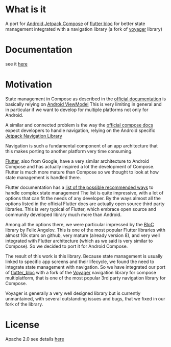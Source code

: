 # What is it
A port for [Android Jetpack Compose](https://developer.android.com/jetpack/compose)  of [flutter bloc](https://github.com/felangel/bloc) for better state management 
integrated with a navigation library
(a fork of [voyager](https://github.com/adrielcafe/voyager) library)

# Documentation

see it [here](https://beyondeye.gitbook.io/compose-bloc/)

# Motivation
State management in Compose as described in the [official documentation](https://developer.android.com/jetpack/compose/state) 
is basically relying on [Android ViewModel](https://developer.android.com/jetpack/compose/state#viewmodels-source-of-truth)
This is very limiting in general and in particular if we want to develop for multiple platforms not 
only for Android. 

A similar and connected problem is the way the [official compose docs](https://developer.android.com/jetpack/compose/navigation)
expect developers to handle navigation, relying on the Android specific [Jetpack Navigation Library](https://developer.android.com/guide/navigation)

Navigation is such a fundamental component of an app architecture that this makes porting to
another platform very time consuming.

[Flutter](https://flutter.dev/), also from Google,  have a very similar architecture to Android Compose and has actually
inspired a lot the development of Compose.
Flutter is much more mature than Compose so we thought to look at how state management is handled 
there. 

Flutter documentation has a [list of the possible recommended ways](https://docs.flutter.dev/development/data-and-backend/state-mgmt/options) to handle complex state management
The list is quite impressive, with a lot of options that can fit the needs of any developer.
By the ways almost all the options listed in the official Flutter docs are actually 
open source third party libraries. This is very typical of Flutter, which embrace open source and
community developed library much more than Android.

Among all the options there, we were particular impressed by the
[BloC](https://felangel.github.io/bloc)  library  by Felix Angelov. This is one of the most popular Flutter libraries with almost 10k stars on github, 
very mature (already version 8), and very well integrated with Flutter architecture (which as we said
is very similar to Compose). So we decided to port it for Android Compose.

The result of this work is this library.
Because state management is usually linked to specific app screens and their lifecycle, we found the need
to integrate state management with navigation. So we have integrated our port of [flutter_bloc](https://bloclibrary.dev/#/flutterbloccoreconcepts)
with a fork of the [Voyager](https://voyager.adriel.cafe/) navigation library for compose multiplatform, that is one of the most 
popular 3rd party navigation library for Compose.

Voyager is generally a very well designed library
but is currently unmantained, with several outstanding issues and bugs, that we fixed in our fork of the library.

# License
Apache 2.0
see details [here](License.md)